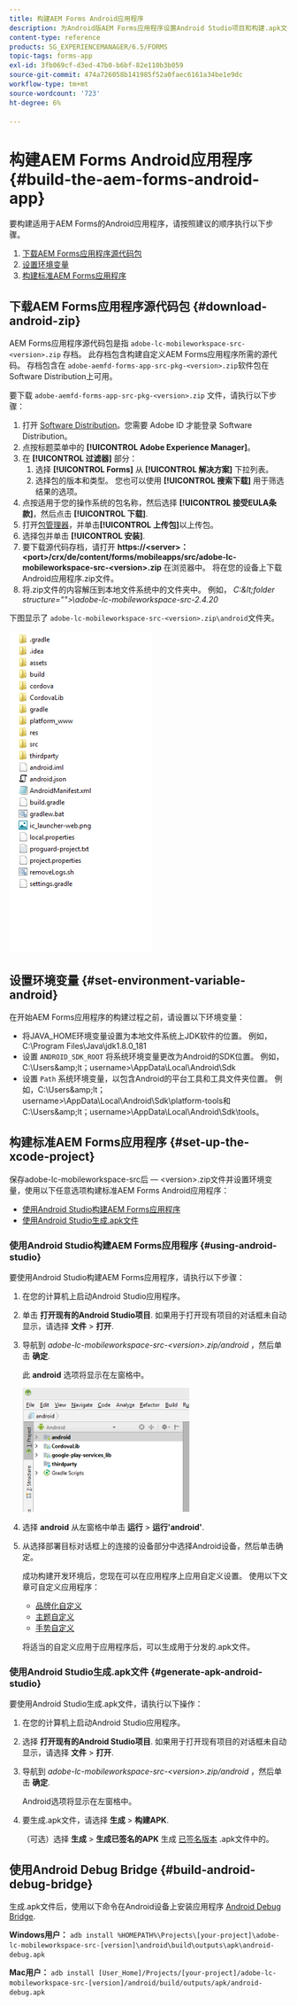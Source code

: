 ```yaml
---
title: 构建AEM Forms Android应用程序
description: 为Android版AEM Forms应用程序设置Android Studio项目和构建.apk文件的步骤
content-type: reference
products: SG_EXPERIENCEMANAGER/6.5/FORMS
topic-tags: forms-app
exl-id: 3fb069cf-d3ed-47b0-b6bf-82e110b3b059
source-git-commit: 474a726058b141985f52a0faec6161a34be1e9dc
workflow-type: tm+mt
source-wordcount: '723'
ht-degree: 6%

---
```


# 构建AEM Forms Android应用程序 {#build-the-aem-forms-android-app}

要构建适用于AEM Forms的Android应用程序，请按照建议的顺序执行以下步骤。

1. [下载AEM Forms应用程序源代码包](#download-android-zip)
1. [设置环境变量](#set-environment-variable-android)
1. [构建标准AEM Forms应用程序](#set-up-the-xcode-project)

## 下载AEM Forms应用程序源代码包 {#download-android-zip}

AEM Forms应用程序源代码包是指 `adobe-lc-mobileworkspace-src-<version>.zip` 存档。 此存档包含构建自定义AEM Forms应用程序所需的源代码。 存档包含在 `adobe-aemfd-forms-app-src-pkg-<version>.zip`软件包在Software Distribution上可用。

要下载 `adobe-aemfd-forms-app-src-pkg-<version>.zip` 文件，请执行以下步骤：

1. 打开 [Software Distribution](https://experience.adobe.com/downloads)。您需要 Adobe ID 才能登录 Software Distribution。
1. 点按标题菜单中的 **[!UICONTROL Adobe Experience Manager]**。
1. 在 **[!UICONTROL 过滤器]** 部分：
   1. 选择 **[!UICONTROL Forms]** 从 **[!UICONTROL 解决方案]** 下拉列表。
   2. 选择包的版本和类型。 您也可以使用 **[!UICONTROL 搜索下载]** 用于筛选结果的选项。
1. 点按适用于您的操作系统的包名称，然后选择 **[!UICONTROL 接受EULA条款]**，然后点击 **[!UICONTROL 下载]**.
1. 打开[包管理器](https://experienceleague.adobe.com/docs/experience-manager-65/administering/contentmanagement/package-manager.html)，并单击&#x200B;**[!UICONTROL 上传包]**&#x200B;以上传包。
1. 选择包并单击 **[!UICONTROL 安装]**.
1. 要下载源代码存档，请打开 **https://&lt;server>：&lt;port>/crx/de/content/forms/mobileapps/src/adobe-lc-mobileworkspace-src-&lt;version>.zip** 在浏览器中。 将在您的设备上下载Android应用程序.zip文件。
1. 将.zip文件的内容解压到本地文件系统中的文件夹中。 例如， *C:\&lt;folder structure=&quot;&quot;>\adobe-lc-mobileworkspace-src-2.4.20*

下图显示了 `adobe-lc-mobileworkspace-src-<version>.zip\android`文件夹。

![zip_android_folder_structure](assets/zip_android_folder_structure.png)

## 设置环境变量 {#set-environment-variable-android}

在开始AEM Forms应用程序的构建过程之前，请设置以下环境变量：

* 将JAVA_HOME环境变量设置为本地文件系统上JDK软件的位置。 例如，C:\Program Files\Java\jdk1.8.0_181
* 设置 `ANDROID_SDK_ROOT` 将系统环境变量更改为Android的SDK位置。 例如，C:\Users\&amp;lt；username>\AppData\Local\Android\Sdk
* 设置 `Path` 系统环境变量，以包含Android的平台工具和工具文件夹位置。 例如，C:\Users\&amp;lt；username>\AppData\Local\Android\Sdk\platform-tools和C:\Users\&amp;lt；username>\AppData\Local\Android\Sdk\tools。

## 构建标准AEM Forms应用程序 {#set-up-the-xcode-project}

保存adobe-lc-mobileworkspace-src后 — &lt;version>.zip文件并设置环境变量，使用以下任意选项构建标准AEM Forms Android应用程序：

* [使用Android Studio构建AEM Forms应用程序](#using-android-studio)
* [使用Android Studio生成.apk文件](#generate-apk-android-studio)

### 使用Android Studio构建AEM Forms应用程序 {#using-android-studio}

要使用Android Studio构建AEM Forms应用程序，请执行以下步骤：

1. 在您的计算机上启动Android Studio应用程序。
1. 单击 **打开现有的Android Studio项目**. 如果用于打开现有项目的对话框未自动显示，请选择 **文件** > **打开**.
1. 导航到 *adobe-lc-mobileworkspace-src-&lt;version>.zip/android* ，然后单击 **确定**.

   此 **android** 选项将显示在左窗格中。

   ![android_folder_studio](assets/android_folder_studio.png)

1. 选择 **android** 从左窗格中单击 **运行** > **运行&#39;android&#39;**.
1. 从选择部署目标对话框上的连接的设备部分中选择Android设备，然后单击确定。

   成功构建开发环境后，您现在可以在应用程序上应用自定义设置。 使用以下文章可自定义应用程序：

   * [品牌化自定义](/help/forms/using/branding-customization.md)
   * [主题自定义](/help/forms/using/theme-customization.md)
   * [手势自定义](/help/forms/using/gesture-customization.md)

   将适当的自定义应用于应用程序后，可以生成用于分发的.apk文件。

### 使用Android Studio生成.apk文件 {#generate-apk-android-studio}

要使用Android Studio生成.apk文件，请执行以下操作：

1. 在您的计算机上启动Android Studio应用程序。
1. 选择 **打开现有的Android Studio项目**. 如果用于打开现有项目的对话框未自动显示，请选择 **文件** > **打开**.
1. 导航到 *adobe-lc-mobileworkspace-src-&lt;version>.zip/android* ，然后单击 **确定**.

   Android选项将显示在左窗格中。

1. 要生成.apk文件，请选择 **生成** > **构建APK**.

   （可选）选择 **生成** > **生成已签名的APK** 生成 [已签名版本](https://developer.android.com/studio/publish/app-signing) .apk文件中的。

## 使用Android Debug Bridge {#build-android-debug-bridge}

生成.apk文件后，使用以下命令在Android设备上安装应用程序 [Android Debug Bridge](https://developer.android.com/tools/adb).

**Windows用户：** `adb install %HOMEPATH%\Projects\[your-project]\adobe-lc-mobileworkspace-src-[version]\android\build\outputs\apk\android-debug.apk`

**Mac用户：** `adb install [User_Home]/Projects/[your-project]/adobe-lc-mobileworkspace-src-[version]/android/build/outputs/apk/android-debug.apk`
